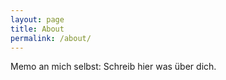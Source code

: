 ```yaml
---
layout: page
title: About
permalink: /about/
---
```

Memo an mich selbst: Schreib hier was über dich.
